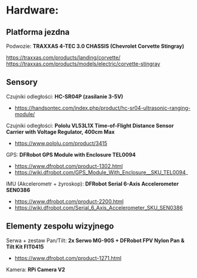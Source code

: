Hardware:
======

## Platforma jezdna 

Podwozie: **TRAXXAS 4-TEC 3.0 CHASSIS (Chevrolet Corvette Stingray)**

https://traxxas.com/products/landing/corvette/
https://traxxas.com/products/models/electric/corvette-stingray


## Sensory

Czujniki odległości: **HC-SR04P (zasilanie 3-5V)**
- https://handsontec.com/index.php/product/hc-sr04-ultrasonic-ranging-module/

Czujniki odległości: **Pololu VL53L1X Time-of-Flight Distance Sensor Carrier with Voltage Regulator, 400cm Max**
- https://www.pololu.com/product/3415

GPS: **DFRobot GPS Module with Enclosure TEL0094**
- https://www.dfrobot.com/product-1302.html
- https://wiki.dfrobot.com/GPS_Module_With_Enclosure__SKU_TEL0094_

IMU (Akcelerometr + żyroskop): **DFRobot Serial 6-Axis Accelerometer SEN0386**
- https://www.dfrobot.com/product-2200.html
- https://wiki.dfrobot.com/Serial_6_Axis_Accelerometer_SKU_SEN0386

## Elementy zespołu wizyjnego

Serwa + zestaw Pan/Tilt: **2x Serwo MG-90S + DFRobot FPV Nylon Pan & Tilt Kit FIT0415**
- https://www.dfrobot.com/product-1271.html

Kamera: **RPi Camera V2**





